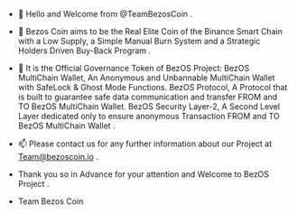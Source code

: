 - 👋 Hello and Welcome from @TeamBezosCoin .

- 👀 Bezos Coin aims to be the Real Elite Coin of the Binance Smart Chain with a Low Supply, a Simple Manual Burn System and a Strategic Holders Driven Buy-Back Program .

- 🌱 It is the Official Governance Token of BezOS Project: BezOS MultiChain Wallet, An Anonymous and Unbannable MultiChain Wallet with SafeLock & Ghost Mode Functions. 
BezOS Protocol, A Protocol that is built to guarantee safe data communication and transfer FROM and TO BezOS MultiChain Wallet. BezOS Security Layer-2, A Second Level 
Layer dedicated only to ensure anonymous Transaction FROM and TO BezOS MultiChain Wallet .

- 📫 Please contact us for any further information about our Project at Team@bezoscoin.io . 

- Thank you so in Advance for your attention and Welcome to BezOS Project .

- Team Bezos Coin

<!---
TeamBezosCoin/TeamBezosCoin is a ✨ special ✨ repository because its `README.md` (this file) appears on your GitHub profile.
You can click the Preview link to take a look at your changes.
--->
